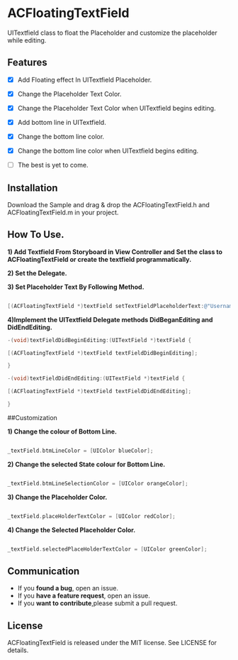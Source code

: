 # ACFloatingTextField

UITextfield class to float the Placeholder and customize the placeholder while editing.

## Features

- [x] Add Floating effect In UITextfield Placeholder.
- [x] Change the Placeholder Text Color.
- [x] Change the Placeholder Text Color when UITextfield begins editing.
- [x] Add bottom line in UITextfield.
- [x] Change the bottom line color.
- [x] Change the bottom line color when UITextfield begins editing.
- [ ] The best is yet to come.


## Installation

Download the Sample and drag & drop the ACFloatingTextField.h and ACFloatingTextField.m in your project.

## How To Use.

**1) Add Textfield From Storyboard in View Controller and Set the class to ACFloatingTextField or create the textfield programmatically.**

**2) Set the Delegate.**

**3) Set Placeholder Text By Following Method.**

```objective-c

[(ACFloatingTextField *)textField setTextFieldPlaceholderText:@"Username"];

```

**4)Implement the UITextfield Delegate methods DidBeganEditing and DidEndEditing.**

```objective-c
-(void)textFieldDidBeginEditing:(UITextField *)textField {

[(ACFloatingTextField *)textField textFieldDidBeginEditing];

}

-(void)textFieldDidEndEditing:(UITextField *)textField {

[(ACFloatingTextField *)textField textFieldDidEndEditing];

}

```

##Customization

**1) Change the colour of Bottom Line.** 

```objective-c

_textField.btmLineColor = [UIColor blueColor];

```

**2) Change the selected State colour for Bottom Line.**

```objective-c

_textField.btmLineSelectionColor = [UIColor orangeColor];

```

**3) Change the Placeholder Color.**

```objective-c

_textField.placeHolderTextColor = [UIColor redColor];

```

**4) Change the Selected Placeholder Color.**

```objective-c

_textField.selectedPlaceHolderTextColor = [UIColor greenColor];

```

## Communication

- If you **found a bug**, open an issue.
- If you **have a feature request**, open an issue.
- If you **want to contribute**,please submit a pull request.

## License

ACFloatingTextField is released under the MIT license. See LICENSE for details.
